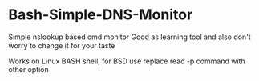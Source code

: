 # Bash-Simple-DNS-Monitor

Simple nslookup based cmd monitor
Good as learning tool and also don't worry to change it for your taste

Works on Linux BASH shell, for BSD use replace read -p command with other option
